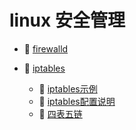# linux 安全管理

* 📄 [firewalld](siyuan://blocks/20231110105237-htsujad)
* 📑 [iptables](siyuan://blocks/20231110105237-f3d4oum)

  * 📄 [iptables示例](siyuan://blocks/20240314194239-attjy4f)
  * 📄 [iptables配置说明](siyuan://blocks/20240426100632-7ewts48)
  * 📄 [四表五链](siyuan://blocks/20240426095345-fzsr45n)

‍

‍
